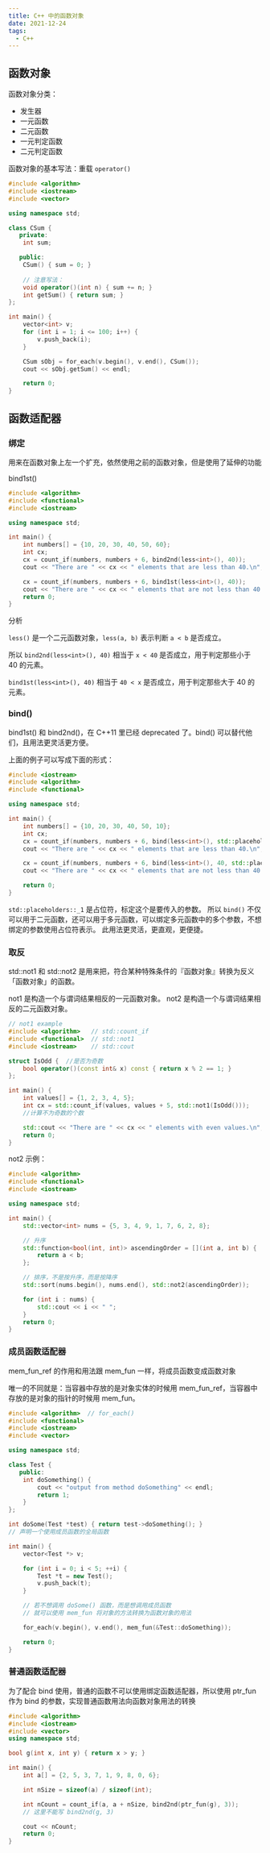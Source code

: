 ```yaml
---
title: C++ 中的函数对象
date: 2021-12-24
tags:
  - C++
---
```



## 函数对象

函数对象分类：

- 发生器
- 一元函数
- 二元函数
- 一元判定函数
- 二元判定函数

函数对象的基本写法：重载 `operator()` 

``` cpp 
#include <algorithm>
#include <iostream>
#include <vector>

using namespace std;

class CSum {
   private:
    int sum;

   public:
    CSum() { sum = 0; }
    
    // 注意写法：
    void operator()(int n) { sum += n; }
    int getSum() { return sum; }
};

int main() {
    vector<int> v;
    for (int i = 1; i <= 100; i++) {
        v.push_back(i);
    }

    CSum sObj = for_each(v.begin(), v.end(), CSum());
    cout << sObj.getSum() << endl;

    return 0;
}
```

## 函数适配器

### 绑定

用来在函数对象上左一个扩充，依然使用之前的函数对象，但是使用了延伸的功能

bind1st() 

``` cpp 
#include <algorithm>
#include <functional>
#include <iostream>

using namespace std;

int main() {
    int numbers[] = {10, 20, 30, 40, 50, 60};
    int cx;
    cx = count_if(numbers, numbers + 6, bind2nd(less<int>(), 40));
    cout << "There are " << cx << " elements that are less than 40.\n";

    cx = count_if(numbers, numbers + 6, bind1st(less<int>(), 40));
    cout << "There are " << cx << " elements that are not less than 40.\n";
    return 0;
}
```

分析

`less()` 是一个二元函数对象，`less(a, b)` 表示判断 `a < b` 是否成立。

所以 `bind2nd(less<int>(), 40)` 相当于 `x < 40` 是否成立，用于判定那些小于 40 的元素。

`bind1st(less<int>(), 40)` 相当于 `40 < x` 是否成立，用于判定那些大于 40 的元素。

### bind()

bind1st() 和 bind2nd()，在 C++11 里已经 deprecated 了。bind() 可以替代他们，且用法更灵活更方便。

上面的例子可以写成下面的形式：

``` cpp 
#include <iostream>
#include <algorithm>
#include <functional>

using namespace std;

int main() {
    int numbers[] = {10, 20, 30, 40, 50, 10};
    int cx;
    cx = count_if(numbers, numbers + 6, bind(less<int>(), std::placeholders::_1, 40));
    cout << "There are " << cx << " elements that are less than 40.\n";

    cx = count_if(numbers, numbers + 6, bind(less<int>(), 40, std::placeholders::_1));
    cout << "There are " << cx << " elements that are not less than 40.\n";

    return 0;
}
```

`std::placeholders::_1` 是占位符，标定这个是要传入的参数。
所以 `bind()` 不仅可以用于二元函数，还可以用于多元函数，可以绑定多元函数中的多个参数，不想绑定的参数使用占位符表示。
此用法更灵活，更直观，更便捷。

### 取反

std::not1 和 std::not2 是用来把，符合某种特殊条件的『函数对象』转换为反义「函数对象」的函数。

not1 是构造一个与谓词结果相反的一元函数对象。
not2 是构造一个与谓词结果相反的二元函数对象。

``` cpp 
// not1 example
#include <algorithm>   // std::count_if
#include <functional>  // std::not1
#include <iostream>    // std::cout

struct IsOdd {  //是否为奇数
    bool operator()(const int& x) const { return x % 2 == 1; }
};

int main() {
    int values[] = {1, 2, 3, 4, 5};
    int cx = std::count_if(values, values + 5, std::not1(IsOdd()));
    //计算不为奇数的个数

    std::cout << "There are " << cx << " elements with even values.\n";
    return 0;
}
```

not2 示例：

``` cpp 
#include <algorithm>
#include <functional>
#include <iostream>

using namespace std;

int main() {
    std::vector<int> nums = {5, 3, 4, 9, 1, 7, 6, 2, 8};

    // 升序
    std::function<bool(int, int)> ascendingOrder = [](int a, int b) {
        return a < b;
    };

    // 排序，不是按升序，而是按降序
    std::sort(nums.begin(), nums.end(), std::not2(ascendingOrder));

    for (int i : nums) {
        std::cout << i << " ";
    }
    return 0;
}
```

### 成员函数适配器

mem_fun_ref 的作用和用法跟 mem_fun 一样，将成员函数变成函数对象

唯一的不同就是：当容器中存放的是对象实体的时候用 mem_fun_ref，当容器中存放的是对象的指针的时候用 mem_fun。

``` cpp 
#include <algorithm>  // for_each()
#include <functional>
#include <iostream>
#include <vector>

using namespace std;

class Test {
   public:
    int doSomething() {
        cout << "output from method doSomething" << endl;
        return 1;
    }
};

int doSome(Test *test) { return test->doSomething(); }
// 声明一个使用成员函数的全局函数

int main() {
    vector<Test *> v;

    for (int i = 0; i < 5; ++i) {
        Test *t = new Test();
        v.push_back(t);
    }

    // 若不想调用 doSome() 函数，而是想调用成员函数
    // 就可以使用 mem_fun 将对象的方法转换为函数对象的用法

    for_each(v.begin(), v.end(), mem_fun(&Test::doSomething));

    return 0;
}
```

### 普通函数适配器

为了配合 bind 使用，普通的函数不可以使用绑定函数适配器，所以使用 ptr_fun 作为 bind 的参数，实现普通函数用法向函数对象用法的转换
 
``` cpp 
#include <algorithm>
#include <iostream>
#include <vector>
using namespace std;

bool g(int x, int y) { return x > y; }

int main() {
    int a[] = {2, 5, 3, 7, 1, 9, 8, 0, 6};

    int nSize = sizeof(a) / sizeof(int);

    int nCount = count_if(a, a + nSize, bind2nd(ptr_fun(g), 3));
    // 这里不能写 bind2nd(g, 3)

    cout << nCount;
    return 0;
}
```